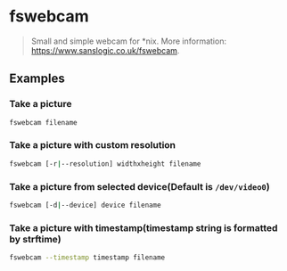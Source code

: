 # fswebcam

> Small and simple webcam for *nix. More information: <https://www.sanslogic.co.uk/fswebcam>.

## Examples

### Take a picture

```bash
fswebcam filename
```

### Take a picture with custom resolution

```bash
fswebcam [-r|--resolution] widthxheight filename
```

### Take a picture from selected device(Default is `/dev/video0`)

```bash
fswebcam [-d|--device] device filename
```

### Take a picture with timestamp(timestamp string is formatted by strftime)

```bash
fswebcam --timestamp timestamp filename
```
